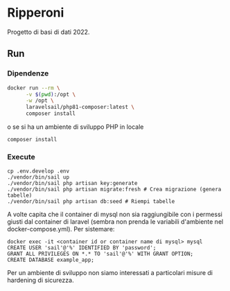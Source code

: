 # Ripperoni

Progetto di basi di dati 2022.

## Run

### Dipendenze

```sh
docker run --rm \
      -v $(pwd):/opt \
      -w /opt \
      laravelsail/php81-composer:latest \
      composer install
```

o se si ha un ambiente di sviluppo PHP in locale

```
composer install
```

### Execute

```
cp .env.develop .env
./vendor/bin/sail up
./vendor/bin/sail php artisan key:generate
./vendor/bin/sail php artisan migrate:fresh # Crea migrazione (genera tabelle)
./vendor/bin/sail php artisan db:seed # Riempi tabelle
```

A volte capita che il container di mysql non sia raggiungibile con i permessi
giusti dal container di laravel (sembra non prenda le variabili d'ambiente nel
docker-compose.yml). Per sistemare:

```
docker exec -it <container id or container name di mysql> mysql
CREATE USER 'sail'@'%' IDENTIFIED BY 'password';
GRANT ALL PRIVILEGES ON *.* TO 'sail'@'%' WITH GRANT OPTION;
CREATE DATABASE example_app;
```

Per un ambiente di sviluppo non siamo interessati a particolari misure di hardening
di sicurezza.
